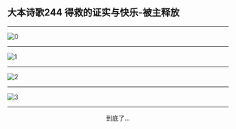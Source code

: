 
## 大本诗歌244 得救的证实与快乐-被主释放
        
<div id="aplayer0"></div>

---

<img alt="0" data-original="/data/d0243/0.png">

---

<img alt="1" data-original="/data/d0243/1.png">

---

<img alt="2" data-original="/data/d0243/2.png">

---

<img alt="3" data-original="/data/d0243/3.png">

---

<p style="text-align: center">到底了...</p>

<script src="/js/dist-view.js"></script>

<script>
MAIN.id = 'd0243';
        
const ap0 = new APlayer({
    container: document.getElementById('aplayer0'),
    volume: 1,
    loop: 'none',
    preload: 'none',
    audio: [{
        name: '大本诗歌244.mp3',
        artist: '大本诗歌',
        url: 'https://res.wx.qq.com/voice/getvoice?mediaid=MzI0NTk3MDM5M18yMjQ3NDkwNjA5',
        cover: '/favicon'
    }]
});
</script>
